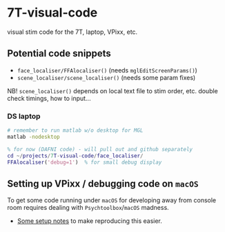 # 7T-visual-code

visual stim code for the 7T, laptop, VPixx, etc.

## Potential code snippets

- `face_localiser/FFAlocaliser()` (needs `mglEditScreenParams()`)
- `scene_localiser/scene_localiser()` (needs some param fixes)

NB! `scene_localiser()` depends on local text file to stim order, etc. double check timings, how to input...

### DS laptop

```bash
# remember to run matlab w/o desktop for MGL
matlab -nodesktop
```

```matlab
% for now (DAFNI code) - will pull out and github separately
cd ~/projects/7T-visual-code/face_localiser/
FFAlocaliser('debug=1')  % for small debug display
```

## Setting up VPixx / debugging code on `macOS`

To get some code running under `macOS` for developing away from console room requires dealing with `Psychtoolbox`/`macOS` madness.

- [Some setup notes](macos-notes.md) to make reproducing this easier.